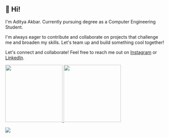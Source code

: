 ## 👋 Hi! 

I'm Aditya Akbar. Currently pursuing degree as a Computer Engineering Student.

I'm always eager to contribute and collaborate on projects that challenge me and broaden my skills. Let's team up and build something cool together!

Let's connect and collaborate! Feel free to reach me out on [Instagram](https://www.instagram.com/adit.akbarr/) or [LinkedIn](https://www.linkedin.com/in/aditakbars/).


<p align="left">
<a href="https://github.com/aditakbars">
  <img height="180em" src="https://github-readme-stats-eight-theta.vercel.app/api?username=aditakbars&show_icons=true&theme=nightowl&include_all_commits=true&count_private=true"/>
  <img height="180em" src="https://github-readme-stats-eight-theta.vercel.app/api/top-langs/?username=aditakbars&layout=compact&langs_count=8&theme=nightowl"/>
</a>
</p>

![](https://komarev.com/ghpvc/?username=aditakbars)
